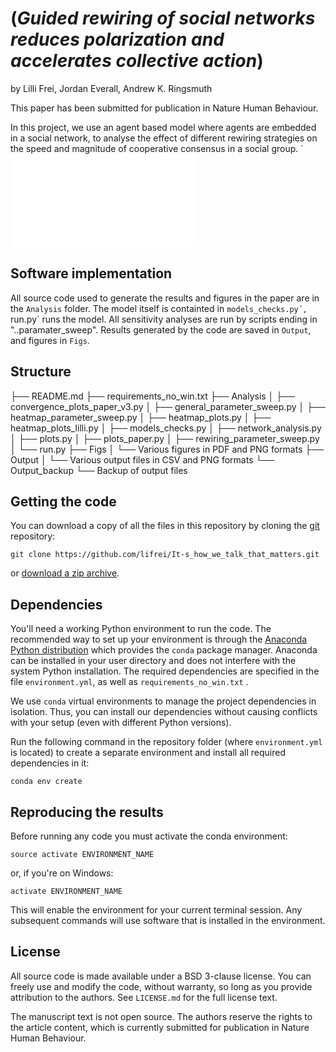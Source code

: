 # (*Guided rewiring of social networks reduces polarization and accelerates collective action*)

by
Lilli Frei,
Jordan Everall,
Andrew K. Ringsmuth


This paper has been submitted for publication in Nature Human Behaviour.

In this project, we use an agent based model where agents are embedded in a social network, to analyse the effect of different rewiring strategies on the speed and magnitude of cooperative consensus in a social group.
´
![](Figs/Network_evolution_original+random+local+bridge.pdf)

## Software implementation


All source code used to generate the results and figures in the paper are in
the `Analysis` folder. The model itself is containted in `models_checks.py´, `run.py´ runs the model. All 
sensitivity analyses are run by scripts ending in "..paramater_sweep". Results generated by the code are saved in `Output`, and figures in `Figs`.

## Structure

├── README.md
├── requirements_no_win.txt
├── Analysis
│   ├── convergence_plots_paper_v3.py
│   ├── general_parameter_sweep.py
│   ├── heatmap_parameter_sweep.py
│   ├── heatmap_plots.py
│   ├── heatmap_plots_lilli.py
│   ├── models_checks.py
│   ├── network_analysis.py
│   ├── plots.py
│   ├── plots_paper.py
│   ├── rewiring_parameter_sweep.py
│   └── run.py
├── Figs
│   └── Various figures in PDF and PNG formats
├── Output
│   └── Various output files in CSV and PNG formats
└── Output_backup
    └── Backup of output files
	
## Getting the code

You can download a copy of all the files in this repository by cloning the
[git](https://git-scm.com/) repository:

    git clone https://github.com/lifrei/It-s_how_we_talk_that_matters.git

or [download a zip archive](https://github.com/lifrei/It-s_how_we_talk_that_matters/archive/refs/heads/main.zip).


## Dependencies

You'll need a working Python environment to run the code.
The recommended way to set up your environment is through the
[Anaconda Python distribution](https://www.anaconda.com/download/) which
provides the `conda` package manager.
Anaconda can be installed in your user directory and does not interfere with
the system Python installation.
The required dependencies are specified in the file `environment.yml`, as well as `requirements_no_win.txt` .

We use `conda` virtual environments to manage the project dependencies in
isolation.
Thus, you can install our dependencies without causing conflicts with your
setup (even with different Python versions).

Run the following command in the repository folder (where `environment.yml`
is located) to create a separate environment and install all required
dependencies in it:

    conda env create


## Reproducing the results

Before running any code you must activate the conda environment:

    source activate ENVIRONMENT_NAME

or, if you're on Windows:

    activate ENVIRONMENT_NAME

This will enable the environment for your current terminal session.
Any subsequent commands will use software that is installed in the environment.


## License

All source code is made available under a BSD 3-clause license. You can freely
use and modify the code, without warranty, so long as you provide attribution
to the authors. See `LICENSE.md` for the full license text.

The manuscript text is not open source. The authors reserve the rights to the
article content, which is currently submitted for publication in Nature Human Behaviour.